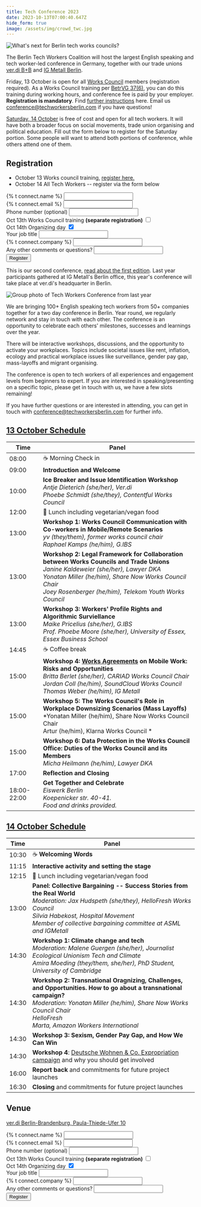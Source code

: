```yaml
---
title: Tech Conference 2023
date: 2023-10-13T07:00:40.647Z
hide_form: true
image: /assets/img/crowd_twc.jpg
---
```

![What's next for Berlin tech works councils?](/assets/img/2023_works_council_training.png)

The Berlin Tech Workers Coalition will host the largest English speaking and tech worker-led conference in Germany, together with our trade unions [ver.di B+B](https://tech.verdi.de/) and [IG Metall Berlin](https://www.igmetall-berlin.de/english-info/news). 

Friday, 13 October is open for all [Works Council](https://techworkersberlin.com/works-councils) members (registration required). As a Works Council training per [BetrVG 37(6)](https://www.gesetze-im-internet.de/englisch_betrvg/englisch_betrvg.html#p0229), you can do this training during working hours, and conference fee is paid by your employer. **Registration is mandatory**. Find [further instructions](https://techworkersberlin.com/assets/Ausschreibung_Tech_Conference_2023.pdf) here. Email us conference@techworkersberlin.com if you have questions!

[Saturday, 14 October](#14-october-schedule) is free of cost and open for all tech workers. It will have both a broader focus on social movements, trade union organising and political education. Fill out the form below to register for the Saturday portion. Some people will want to attend both portions of conference, while others attend one of them.

## Registration

* October 13 Works council training, [register here.](https://techworkersberlin.com/assets/Ausschreibung_Tech_Conference_2023.pdf)
* October 14 All Tech Workers -- register via the form below

<div class="social-links">
  <form name="tech-conf-23" class="join-form" method="POST" data-netlify="true">
    <div>
      <label for="name">{% t connect.name %}</label>
      <input class="input-text" id="name" type="text" required name="name" />
    </div>
    <div>
      <label for="email">{% t connect.email %}</label>
      <input
        class="input-text"
        id="email"
        type="email"
        required
        name="email"
      />
    </div>
    <div>
      <label for="phone">Phone number (optional)</label>
      <input
        class="input-text"
        id="phone"
        type="tel"
        name="phone"
      />
    </div>

 <div class="flex flex-row ai-ctr"> 
   <label for="WoCoTraining">Oct 13th Works Council training <b>(separate registration)</b></label>  
   <input id="WoCoTraining" type="checkbox" name="WoCoTraining"/> 
</div> 
<div> 
  <label for="OrganizingTraining">Oct 14th Organizing day</label>  
 <input 
 id="OrganizingTraining" 
 type="checkbox" 
 name="OrganizingTraining" 
 checked 
 />  
</div>
<div>
      <label for="job_title">Your job title</label>
      <input class="input-text" id="job_title" type="text" name="job_title" />
    </div>    
<div>
      <label for="company">{% t connect.company %}</label>
      <input class="input-text" id="company" type="text" name="company" />
    </div>
<div>
      <label for="misc">Any other comments or questions?</label>
      <input class="input-text" id="misc" type="textarea" name="misc" />
    </div>
    <div>
      <input class="input-text" id="referrer" type="hidden" name="referrer" />
    </div>
<button class="subscribe-button" type="submit">
  Register
</button>
  </form>
</div>

This is our second conference, [read about the first edition](https://techworkersberlin.com/events/tech-video-gaming-conference-in-berlin). Last year participants gathered at IG Metall's Berlin office, this year's conference will take place at ver.di's headquarter in Berlin.

![Group photo of Tech Workers Conference from last year](/assets/img/crowd_twc.jpg)

We are bringing 100+ English speaking tech workers from 50+ companies together for a two day conference in Berlin. Year round, we regularly network and stay in touch with each other. The conference is an opportunity to celebrate each others' milestones, successes and learnings over the year. 

There will be interactive workshops, discussions, and the opportunity to activate your workplaces. Topics include societal issues like rent, inflation, ecology and practical workplace issues like surveillance, gender pay gap, mass-layoffs and migrant organising.

The conference is open to tech workers of all experiences and engagement levels from beginners to expert. If you are interested in speaking/presenting on a specific topic, please get in touch with us, we have a few slots remaining!

If you have further questions or are interested in attending, you can get in touch with conference@techworkersberlin.com for further info.

## <a href="#13-october-schedule" id="13-october-schedule">13 October Schedule</a>

| Time  | Panel                                                                                                                          |
| ----- | ------------------------------------------------------------------------------------------------------------------------------ |
| 08:00 | ☕️ Morning Check in                                                                                                            |
| 09:00 | **Introduction and Welcome** | 
| 10:00 | **Ice Breaker and Issue Identification Workshop** <br /> *Antje Dieterich (she/her), Ver.di <br /> Phoebe Schmidt (she/they), Contentful Works Council* 
| 12:00 | 🥙 Lunch including vegetarian/vegan food                                                                                                                            
| 13:00 | **Workshop 1: Works Council Communication with Co-workers in Mobile/Remote Scenarios** <br /> *yv (they/them), former works council chair <br /> Raphael Kamps (he/him), G.IBS* |
| 13:00 | **Workshop 2: Legal Framework for Collaboration between Works Councils and Trade Unions**                               <br /> *Janine Kaldeweier (she/her), Lawyer DKA <br /> Yonatan Miller (he/him), Share Now Works Council Chair <br /> Joey Rosenberger (he/him), Telekom Youth Works Council* |
| 13:00 | **Workshop 3: Workers' Profile Rights and Algorithmic Surviellance** <br /> *Maike Pricelius (she/her), G.IBS <br /> Prof. Phoebe Moore (she/her), University of Essex, Essex Business School* ﻿                                                                 |
| 14:45 | ☕️ Coffee break                                                                                                                |
| 15:00 | **Workshop 4: [Works Agreements](https://en.wikipedia.org/wiki/Works_agreement) on Mobile Work: Risks and Opportunities** <br /> *Britta Berlet (she/her), CARIAD Works Council Chair <br /> Jordan Coll (he/him), SoundCloud Works Council <br /> Thomas Weber (he/him), IG Metall*                         |
| 15:00 | **Workshop 5: The Works Council's Role in Workplace Downsizing Scenarios (Mass Layoffs)** <br /> *Yonatan Miller (he/him), Share Now Works Council Chair <br /> Artur (he/him), Klarna Works Council *        |
| 15:00 | **Workshop 6:  Data Protection in the Works Council Office: Duties of the Works Council and its Members** <br /> *Micha Heilmann (he/him), Lawyer DKA*                                   |
| 17:00 | **Reflection and Closing**                                      |
| 18:00-22:00 | **Get Together and Celebrate** <br />*Eiswerk Berlin <br /> Koepenicker str. 40-41.<br /> Food and drinks provided.*  

## <a href="#14-october-schedule" id="14-october-schedule">14 October Schedule</a>

| Time  | Panel                                                                                                                       |
| ----- | --------------------------------------------------------------------------------------------------------------------------- |
| 10:30 | ☕️ **Welcoming Words**                                      |
| 11:15 | **Interactive activity and setting the stage**                                                                                  |
| 12:15 | 🥙 Lunch including vegetarian/vegan food                                                                                    |
| 13:00 | **Panel: Collective Bargaining -- Success Stories from the Real World** <br /> *Moderation: Jax Hudspeth (she/they), HelloFresh Works Council <br /> Silvia Habekost, Hospital Movement <br /> Member of collective bargaining committee at ASML and IGMetall*                                                            |
| 14:30 | **Workshop 1: Climate change and tech** <br /> *Moderation: Malene Guergen (she/her), Journalist Ecological Unionism Tech and Climate <br /> Amira Moeding (they/them, she/her), PhD Student, University of Cambridge*                         |
| 14:30 | **Workshop 2: Transnational Oragnizing, Challenges, and Opportunities. How to go about a transnational campaign?** <br /> *Moderation: Yonatan Miller (he/him), Share Now Works Council Chair <br /> HelloFresh <br /> Marta, Amazon Workers International*                                                        |
| 14:30 | **Workshop 3: Sexism, Gender Pay Gap, and How We Can Win** <br />                                                             |
| 14:30 | **Workshop 4**: [Deutsche Wohnen & Co. Expropriation campaign](https://dwenteignen.de/en/) and why you should get involved |
| 16:00 | **Report back** and commitments for future project launches                                                                 |
| 16:30 | **Closing** and commitments for future project launches                                                                     |

## Venue

[ver.di Berlin-Brandenburg, Paula-Thiede-Ufer 10](https://tech.verdi.de/)

<div class="social-links">
  <form name="tech-conf-23" class="join-form" method="POST" data-netlify="true">
    <div>
      <label for="name">{% t connect.name %}</label>
      <input class="input-text" id="name" type="text" required name="name" />
    </div>
    <div>
      <label for="email">{% t connect.email %}</label>
      <input
        class="input-text"
        id="email"
        type="email"
        required
        name="email"
      />
    </div>
    <div>
      <label for="phone">Phone number (optional)</label>
      <input
        class="input-text"
        id="phone"
        type="tel"
        name="phone"
      />
    </div>

 <div class="flex flex-row ai-ctr"> 
   <label for="WoCoTraining">Oct 13th Works Council training <b>(separate registration)</b></label>  
   <input id="WoCoTraining" type="checkbox" name="WoCoTraining"/> 
</div> 
<div> 
  <label for="OrganizingTraining">Oct 14th Organizing day</label>  
 <input 
 id="OrganizingTraining" 
 type="checkbox" 
 name="OrganizingTraining" 
 checked 
 />  
</div>
<div>
      <label for="job_title">Your job title</label>
      <input class="input-text" id="job_title" type="text" name="job_title" />
    </div>    
<div>
      <label for="company">{% t connect.company %}</label>
      <input class="input-text" id="company" type="text" name="company" />
    </div>
<div>
      <label for="misc">Any other comments or questions?</label>
      <input class="input-text" id="misc" type="textarea" name="misc" />
    </div>
    <div>
      <input class="input-text" id="referrer" type="hidden" name="referrer" />
    </div>
<button class="subscribe-button" type="submit">
  Register
</button>
  </form>
</div>